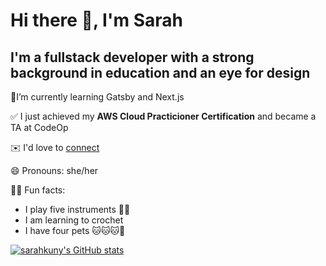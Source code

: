 
# Hi there 👋, I'm Sarah

## I'm a fullstack developer with a strong background in education and an eye for design

🌱I’m currently learning Gatsby and Next.js

✅ I just achieved my **AWS Cloud Practicioner Certification** and became a TA at CodeOp

✉️ I'd love to [connect](https://www.linkedin.com/in/sarahkuny/)

😄 Pronouns: she/her

💃🏻 Fun facts:

- I play five instruments 🎻🎹
- I am learning to crochet
- I have four pets 🐱🐱🐱🐶

[![sarahkuny's GitHub stats](https://github-readme-stats.vercel.app/api?username=sarahkuny)](https://github.com/sarahkuny/github-readme-stats)

<!--
**sarahkuny/sarahkuny** is a ✨ _special_ ✨ repository because its `README.md` (this file) appears on your GitHub profile.

Here are some ideas to get you started:

- 🔭 I’m currently working on ...
- 🌱 I’m currently learning ...
- 👯 I’m looking to collaborate on ...
- 🤔 I’m looking for help with ...
- 💬 Ask me about ...
- 📫 How to reach me: ...
- 😄 Pronouns: ...
- ⚡ Fun fact: ...
-->
